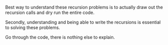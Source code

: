 Best way to understand these recursion problems is to actually draw out the recursion calls and dry run the entire code.

Secondly, understanding and being able to write the recursions is essential to solving these problems.

Go through the code, there is nothing else to explain.